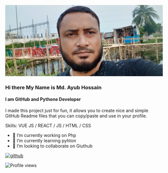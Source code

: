 ![I am GitHub and Pythone Developer](https://github.com/ayubdv/ayubdv/blob/main/Ay.jpg)
### Hi there My Name is Md. Ayub Hossain
#### I am GitHub and Pythone Developer

I made this project just for fun, it allows you to create nice and simple GitHub Readme files that you can copy/paste and use in your profile.

Skills: VUE JS / REACT / JS / HTML / CSS

- 🔭 I’m currently working on Php 
- 🌱 I’m currently learning pyhton 
- 👯 I’m looking to collaborate on Giuthub 


[<img src='https://cdn.jsdelivr.net/npm/simple-icons@3.0.1/icons/github.svg' alt='github' height='40'>](https://github.com/https://github.com/ayubdv)  

![Profile views](https://gpvc.arturio.dev/https://github.com/ayubdv)  
